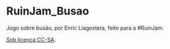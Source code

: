 RuinJam_Busao
=============

Jogo sobre busão, por Enric Llagostera, feito para a #RuinJam.

[Sob licença CC-SA](https://creativecommons.org/licenses/by-sa/2.5/br/).
